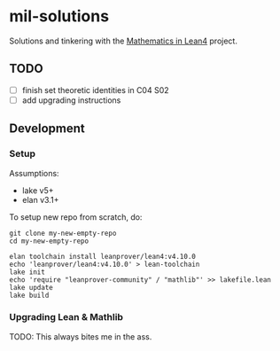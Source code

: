 # mil-solutions
Solutions and tinkering with the [Mathematics in Lean4](https://github.com/leanprover-community/mathematics_in_lean) project.

## TODO

- [ ] finish set theoretic identities in C04 S02
- [ ] add upgrading instructions

## Development

### Setup

Assumptions:
- lake v5+
- elan v3.1+

To setup new repo from scratch, do:
```
git clone my-new-empty-repo
cd my-new-empty-repo

elan toolchain install leanprover/lean4:v4.10.0
echo 'leanprover/lean4:v4.10.0' > lean-toolchain
lake init
echo 'require "leanprover-community" / "mathlib"' >> lakefile.lean
lake update
lake build
```

### Upgrading Lean & Mathlib

TODO: This always bites me in the ass.